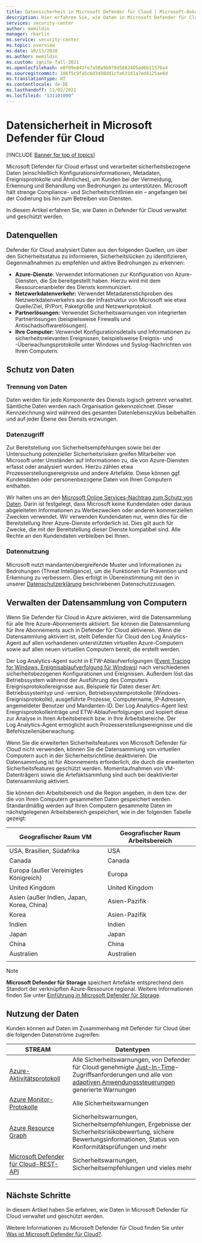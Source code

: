 ```yaml
---
title: Datensicherheit in Microsoft Defender für Cloud | Microsoft-Dokumentation
description: Hier erfahren Sie, wie Daten in Microsoft Defender für Cloud verwaltet und geschützt werden.
services: security-center
author: memildin
manager: rkarlin
ms.service: security-center
ms.topic: overview
ms.date: 10/13/2020
ms.author: memildin
ms.custom: ignite-fall-2021
ms.openlocfilehash: e0f09e842fe7a50a9b978d5882405ad6b11576a4
ms.sourcegitcommit: 106f5c9fa5c6d3498dd1cfe63181a7ed4125ae6d
ms.translationtype: HT
ms.contentlocale: de-DE
ms.lasthandoff: 11/02/2021
ms.locfileid: "131101000"
---
```

# <a name="microsoft-defender-for-cloud-data-security"></a>Datensicherheit in Microsoft Defender für Cloud

[!INCLUDE [Banner for top of topics](./includes/banner.md)]

Microsoft Defender für Cloud erfasst und verarbeitet sicherheitsbezogene Daten (einschließlich Konfigurationsinformationen, Metadaten, Ereignisprotokolle und Ähnliches), um Kunden bei der Vermeidung, Erkennung und Behandlung von Bedrohungen zu unterstützen. Microsoft hält strenge Compliance- und Sicherheitsrichtlinien ein – angefangen bei der Codierung bis hin zum Betreiben von Diensten.

In diesem Artikel erfahren Sie, wie Daten in Defender für Cloud verwaltet und geschützt werden.

## <a name="data-sources"></a>Datenquellen
Defender für Cloud analysiert Daten aus den folgenden Quellen, um über den Sicherheitsstatus zu informieren, Sicherheitslücken zu identifizieren, Gegenmaßnahmen zu empfehlen und aktive Bedrohungen zu erkennen:

- **Azure-Dienste**: Verwendet Informationen zur Konfiguration von Azure-Diensten, die Sie bereitgestellt haben. Hierzu wird mit dem Ressourcenanbieter des Diensts kommuniziert.
- **Netzwerkdatenverkehr:** Verwendet Metadatenstichproben des Netzwerkdatenverkehrs aus der Infrastruktur von Microsoft wie etwa Quelle/Ziel, IP/Port, Paketgröße und Netzwerkprotokoll.
- **Partnerlösungen:** Verwendet Sicherheitswarnungen von integrierten Partnerlösungen (beispielsweise Firewalls und Antischadsoftwarelösungen).
- **Ihre Computer:** Verwendet Konfigurationsdetails und Informationen zu sicherheitsrelevanten Ereignissen, beispielsweise Ereignis- und -Überwachungsprotokolle unter Windows und Syslog-Nachrichten von Ihren Computern.

## <a name="data-protection"></a>Schutz von Daten

### <a name="data-segregation"></a>Trennung von Daten
Daten werden für jede Komponente des Diensts logisch getrennt verwaltet. Sämtliche Daten werden nach Organisation gekennzeichnet. Dieser Kennzeichnung wird während des gesamten Datenlebenszyklus beibehalten und auf jeder Ebene des Diensts erzwungen.

### <a name="data-access"></a>Datenzugriff
Zur Bereitstellung von Sicherheitsempfehlungen sowie bei der Untersuchung potenzieller Sicherheitsrisiken greifen Mitarbeiter von Microsoft unter Umständen auf Informationen zu, die von Azure-Diensten erfasst oder analysiert wurden. Hierzu zählen etwa Prozesserstellungsereignisse und andere Artefakte. Diese können ggf. Kundendaten oder personenbezogene Daten von Ihren Computern enthalten. 

Wir halten uns an den [Microsoft Online Services-Nachtrag zum Schutz von Daten](https://www.microsoftvolumelicensing.com/Downloader.aspx?DocumentId=17880). Darin ist festgelegt, dass Microsoft keine Kundendaten oder daraus abgeleiteten Informationen zu Werbezwecken oder anderen kommerziellen Zwecken verwendet. Wir verwenden Kundendaten nur, wenn dies für die Bereitstellung Ihrer Azure-Dienste erforderlich ist. Dies gilt auch für Zwecke, die mit der Bereitstellung dieser Dienste kompatibel sind. Alle Rechte an den Kundendaten verbleiben bei Ihnen.

### <a name="data-use"></a>Datennutzung
Microsoft nutzt mandantenübergreifende Muster und Informationen zu Bedrohungen (Threat Intelligence), um die Funktionen für Prävention und Erkennung zu verbessern. Dies erfolgt in Übereinstimmung mit den in unserer [Datenschutzerklärung](https://privacy.microsoft.com/privacystatement) beschriebenen Datenschutzzusagen.

## <a name="manage-data-collection-from-machines"></a>Verwalten der Datensammlung von Computern
Wenn Sie Defender für Cloud in Azure aktivieren, wird die Datensammlung für alle Ihre Azure-Abonnements aktiviert. Sie können die Datensammlung für Ihre Abonnements auch in Defender für Cloud aktivieren. Wenn die Datensammlung aktiviert ist, stellt Defender für Cloud den Log Analytics-Agent auf allen vorhandenen unterstützten virtuellen Azure-Computern sowie auf allen neuen virtuellen Computern bereit, die erstellt werden.

Der Log Analytics-Agent sucht in ETW-Ablaufverfolgungen ([Event Tracing for Windows, Ereignisablaufverfolgung für Windows](/windows/win32/etw/event-tracing-portal)) nach verschiedenen sicherheitsbezogenen Konfigurationen und Ereignissen. Außerdem löst das Betriebssystem während der Ausführung des Computers Ereignisprotokollereignisse aus. Beispiele für Daten dieser Art: Betriebssystemtyp und -version, Betriebssystemprotokolle (Windows-Ereignisprotokolle), ausgeführte Prozesse, Computername, IP-Adressen, angemeldeter Benutzer und Mandanten-ID. Der Log Analytics-Agent liest Ereignisprotokolleinträge und ETW-Ablaufverfolgungen und kopiert diese zur Analyse in Ihren Arbeitsbereich bzw. in Ihre Arbeitsbereiche. Der Log Analytics-Agent ermöglicht auch Prozesserstellungsereignisse und die Befehlszeilenüberwachung.

Wenn Sie die erweiterten Sicherheitsfeatures von Microsoft Defender für Cloud nicht verwenden, können Sie die Datensammlung von virtuellen Computern auch in der Sicherheitsrichtlinie deaktivieren. Die Datensammlung ist für Abonnements erforderlich, die durch die erweiterten Sicherheitsfeatures geschützt werden. Momentaufnahmen von VM-Datenträgern sowie die Artefaktsammlung sind auch bei deaktivierter Datensammlung aktiviert.

Sie können den Arbeitsbereich und die Region angeben, in dem bzw. der die von Ihren Computern gesammelten Daten gespeichert werden. Standardmäßig werden auf Ihren Computern gesammelte Daten im nächstgelegenen Arbeitsbereich gespeichert, wie in der folgenden Tabelle gezeigt:

| Geografischer Raum VM                                      | Geografischer Raum Arbeitsbereich  |
|---------------------------------------------|----------------|
| USA, Brasilien, Südafrika         | USA  |
| Canada                                      | Canada         |
| Europa (außer Vereinigtes Königreich)           | Europa         |
| United Kingdom                              | United Kingdom |
| Asien (außer Indien, Japan, Korea, China) | Asien-Pazifik   |
| Korea                                       | Asien-Pazifik   |
| Indien                                       | Indien          |
| Japan                                       | Japan          |
| China                                       | China          |
| Australien                                   | Australien      |
|                                             |                |

> [!NOTE]
> **Microsoft Defender für Storage** speichert Artefakte entsprechend dem Standort der verknüpften Azure-Ressource regional. Weitere Informationen finden Sie unter [Einführung in Microsoft Defender für Storage](defender-for-storage-introduction.md).


## <a name="data-consumption"></a>Nutzung der Daten
Kunden können auf Daten im Zusammenhang mit Defender für Cloud über die folgenden Datenströme zugreifen:

| STREAM                                                                                | Datentypen                                                                                                                                                                                                          |
|---------------------------------------------------------------------------------------|---------------------------------------------------------------------------------------------------------------------------------------------------------------------------------------------------------------------|
| [Azure-Aktivitätsprotokoll](../azure-monitor/essentials/activity-log.md)                       | Alle Sicherheitswarnungen, von Defender für Cloud genehmigte [Just-In-Time](just-in-time-access-usage.md)-Zugriffsanforderungen und alle von [adaptiven Anwendungssteuerungen](adaptive-application-controls.md) generierte Warnungen|
| [Azure Monitor-Protokolle](../azure-monitor/data-platform.md)                      | Alle Sicherheitswarnungen                                                                                                                                                                                                |
| [Azure Resource Graph](../governance/resource-graph/overview.md)                      | Sicherheitswarnungen, Sicherheitsempfehlungen, Ergebnisse der Sicherheitsrisikobewertung, sichere Bewertungsinformationen, Status von Konformitätsprüfungen und mehr                                                                       |
| [Microsoft Defender für Cloud-REST-API](/rest/api/securitycenter/) | Sicherheitswarnungen, Sicherheitsempfehlungen und vieles mehr                                                                                                                                                                |
|                                                                                       |                                                                                                                                                                                                                     |

## <a name="next-steps"></a>Nächste Schritte

In diesem Artikel haben Sie erfahren, wie Daten in Microsoft Defender für Cloud verwaltet und geschützt werden. 

Weitere Informationen zu Microsoft Defender für Cloud finden Sie unter [Was ist Microsoft Defender für Cloud?](defender-for-cloud-introduction.md).
